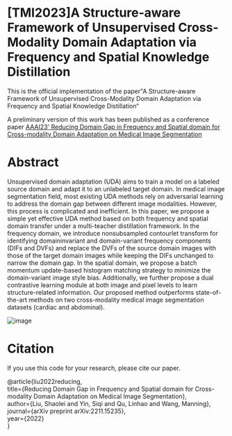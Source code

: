 # [TMI2023]A Structure-aware Framework of Unsupervised Cross-Modality Domain Adaptation via Frequency and Spatial Knowledge Distillation
This is the official implementation of the paper"A Structure-aware Framework of Unsupervised Cross-Modality Domain Adaptation via Frequency and Spatial Knowledge Distillation“

A preliminary version of this work has been published as a conference paper [AAAI23' Reducing Domain Gap in Frequency and Spatial domain for Cross-modality Domain Adaptation on Medical Image Segmentation](https://arxiv.org/pdf/2211.15235.pdf)

# Abstract 
Unsupervised domain adaptation (UDA) aims
to train a model on a labeled source domain and adapt
it to an unlabeled target domain. In medical image segmentation field, most existing UDA methods rely on adversarial learning to address the domain gap between different image modalities. However, this process is complicated and inefficient. In this paper, we propose a simple
yet effective UDA method based on both frequency and
spatial domain transfer under a multi-teacher distillation
framework. In the frequency domain, we introduce nonsubsampled contourlet transform for identifying domaininvariant and domain-variant frequency components (DIFs
and DVFs) and replace the DVFs of the source domain
images with those of the target domain images while
keeping the DIFs unchanged to narrow the domain gap.
In the spatial domain, we propose a batch momentum
update-based histogram matching strategy to minimize the
domain-variant image style bias. Additionally, we further
propose a dual contrastive learning module at both image and pixel levels to learn structure-related information.
Our proposed method outperforms state-of-the-art methods on two cross-modality medical image segmentation
datasets (cardiac and abdominal). 

![image](https://github.com/slliuEric/FSUDA/assets/57536012/3889dd33-af73-49ab-bec5-106e39f7525a)


# Citation
If you use this code for your research, please cite our paper.

@article{liu2022reducing,<br>
  title={Reducing Domain Gap in Frequency and Spatial domain for Cross-modality Domain Adaptation on Medical Image Segmentation},<br>
  author={Liu, Shaolei and Yin, Siqi and Qu, Linhao and Wang, Manning},<br>
  journal={arXiv preprint arXiv:2211.15235},<br>
  year={2022}<br>
}
